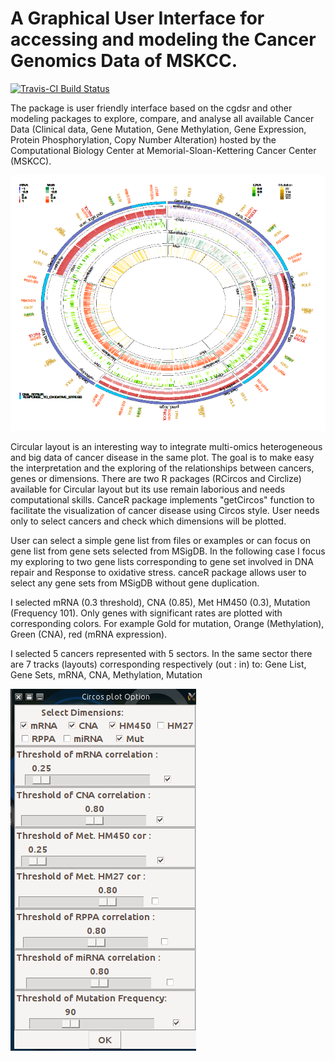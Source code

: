# A Graphical User Interface for accessing and modeling the Cancer Genomics Data of MSKCC.

[![Travis-CI Build Status](https://travis-ci.org/kmezhoud/canceR.svg?branch=master)](https://travis-ci.org/kmezhoud/canceR)

The package is user friendly interface based on the cgdsr and other modeling packages to explore, compare, and analyse all available Cancer Data (Clinical data, Gene Mutation, Gene Methylation, Gene Expression, Protein Phosphorylation, Copy Number Alteration) hosted by the Computational Biology Center at Memorial-Sloan-Kettering Cancer Center (MSKCC).


<img src="./vignettes/image/Circos.png">


Circular layout is an interesting way to integrate multi-omics heterogeneous  and big data of cancer disease in the same plot. The goal is to make easy the interpretation and the exploring of the relationships between cancers, genes or dimensions.
There are two R packages (RCircos and Circlize) available for Circular layout but its use remain laborious and needs computational skills.
CanceR package implements "getCircos" function to facilitate the visualization of cancer disease using Circos style. User needs only to select cancers and check which dimensions will be plotted.

User can select a simple gene list from files or examples or can focus on gene list from gene sets selected from MSigDB.
In the following case I  focus my exploring to two gene lists corresponding to gene set involved in DNA repair and Response to oxidative stress. canceR package allows user to select any gene sets from MSigDB without gene duplication.

I selected mRNA (0.3 threshold), CNA (0.85), Met HM450 (0.3), Mutation (Frequency 101). Only genes with significant rates are plotted with corresponding colors. For example Gold for mutation, Orange (Methylation), Green (CNA), red (mRNA expression).

I selected 5 cancers represented with 5 sectors. In the same sector there are 7 tracks (layouts) corresponding respectively (out : in) to: Gene List, Gene Sets, mRNA, CNA, Methylation, Mutation

<img src="./vignettes/image/dialogCircos.png">